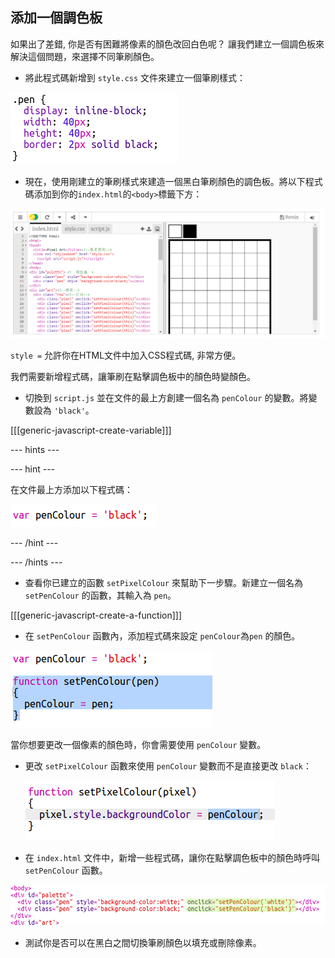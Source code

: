 ## 添加一個調色板

如果出了差錯, 你是否有困難將像素的顏色改回白色呢？ 讓我們建立一個調色板來解決這個問題，來選擇不同筆刷顏色。

+ 將此程式碼新增到 `style.css` 文件來建立一個筆刷樣式：

![螢幕截圖](images/pixel-art-pen.png)

+ 現在，使用剛建立的筆刷樣式來建造一個黑白筆刷顏色的調色板。將以下程式碼添加到你的`index.html`的`<body>`標籤下方：

![螢幕截圖](images/pixel-art-palette.png)

`style =` 允許你在HTML文件中加入CSS程式碼, 非常方便。

我們需要新增程式碼，讓筆刷在點擊調色板中的顏色時變顏色。

+ 切換到 `script.js` 並在文件的最上方創建一個名為 `penColour` 的變數。將變數設為 `'black'`。

[[[generic-javascript-create-variable]]]

\--- hints \---

\--- hint \---

在文件最上方添加以下程式碼：

![螢幕截圖](images/pixel-art-pencolour.png)

\--- /hint \---

\--- /hints \---

+ 查看你已建立的函數 `setPixelColour` 來幫助下一步驟。新建立一個名為 `setPenColour` 的函數，其輸入為 `pen`。

[[[generic-javascript-create-a-function]]]

+ 在 `setPenColour` 函數內，添加程式碼來設定 `penColour`為`pen` 的顏色。

![螢幕截圖](images/pixel-art-set-pen.png)

當你想要更改一個像素的顏色時，你會需要使用 `penColour` 變數。

+ 更改 `setPixelColour` 函數來使用 `penColour` 變數而不是直接更改 `black`：
    
    ![螢幕截圖](images/pixel-art-use-pen.png)

+ 在 `index.html` 文件中，新增一些程式碼，讓你在點擊調色板中的顏色時呼叫 `setPenColour` 函數。

![螢幕截圖](images/pixel-art-palette-onclick.png)

+ 測試你是否可以在黑白之間切換筆刷顏色以填充或刪除像素。